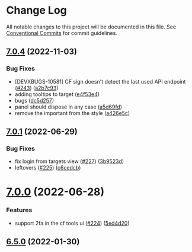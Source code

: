 # Change Log

All notable changes to this project will be documented in this file.
See [Conventional Commits](https://conventionalcommits.org) for commit guidelines.

## [7.0.4](https://github.com/sap-staging/cloud-foundry-tools/compare/v7.0.1...v7.0.4) (2022-11-03)

### Bug Fixes

- [DEVXBUGS-10581] CF sign doesn't detect the last used API endpoint ([#243](https://github.com/sap-staging/cloud-foundry-tools/issues/243)) ([a2b7c93](https://github.com/sap-staging/cloud-foundry-tools/commit/a2b7c93b24db17bd292d6b30dfc3310f67680d47))
- adding tooltips to target ([e4f53e4](https://github.com/sap-staging/cloud-foundry-tools/commit/e4f53e4009971ef61f1b5305fcba4b784fb3d5dd))
- bugs ([dc5d257](https://github.com/sap-staging/cloud-foundry-tools/commit/dc5d2574c86d1f9b1bca01ea44983c1e97151988))
- panel should dispose in any case ([a5d69fd](https://github.com/sap-staging/cloud-foundry-tools/commit/a5d69fdddd0950f2af584b299865116b27f0d603))
- remove the important from the style ([a426e5c](https://github.com/sap-staging/cloud-foundry-tools/commit/a426e5cb88df128c623c08dc4cedfcc98d9376a6))

## [7.0.1](https://github.com/sap-staging/cloud-foundry-tools/compare/v7.0.0...v7.0.1) (2022-06-29)

### Bug Fixes

- fix login from targets view ([#227](https://github.com/sap-staging/cloud-foundry-tools/issues/227)) ([3b9523d](https://github.com/sap-staging/cloud-foundry-tools/commit/3b9523d8d01551b423699acae5d7db429feec84b))
- leftovers ([#225](https://github.com/sap-staging/cloud-foundry-tools/issues/225)) ([c6cedcb](https://github.com/sap-staging/cloud-foundry-tools/commit/c6cedcb0a67f40f3040d258b442128cb19fc70cf))

# [7.0.0](https://github.com/sap-staging/cloud-foundry-tools/compare/v6.5.0...v7.0.0) (2022-06-28)

### Features

- support 2fa in the cf tools ui ([#224](https://github.com/sap-staging/cloud-foundry-tools/issues/224)) ([5ed4d20](https://github.com/sap-staging/cloud-foundry-tools/commit/5ed4d20a88b86df180cf98db3dbf615e5e20ddda))

## [6.5.0](https://github.com/sap-staging/cloud-foundry-tools/compare/v6.4.2...v6.5.0) (2022-01-30)
